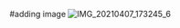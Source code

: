 #adding image
![IMG_20210407_173245_6](https://user-images.githubusercontent.com/65110755/157094003-ade84d10-e890-4464-b940-9404c83b6568.jpg)


